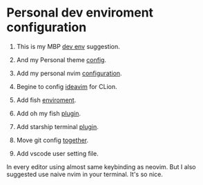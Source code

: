 # Personal dev enviroment configuration

1. This is my MBP [dev env](mbp/MacOS_Developer_Setup.md) suggestion.

2. And my Personal theme [config](mbp/My_Personal_Like.md).

3. Add my personal nvim [configuration](nvim/readme.md).

4. Begine to config [ideavim](ideavim/readme.md) for CLion.

5. Add fish [enviroment](fish/readme.md).

6. Add oh my fish [plugin](omf/readme.md).

7. Add starship terminal [plugin](starship/readme.md).

8. Move git config [together](git/readme.md).

9. Add vscode user setting file.

In every editor using almost same keybinding as neovim. But I also suggested use naive nvim in your terminal. It's so nice.
